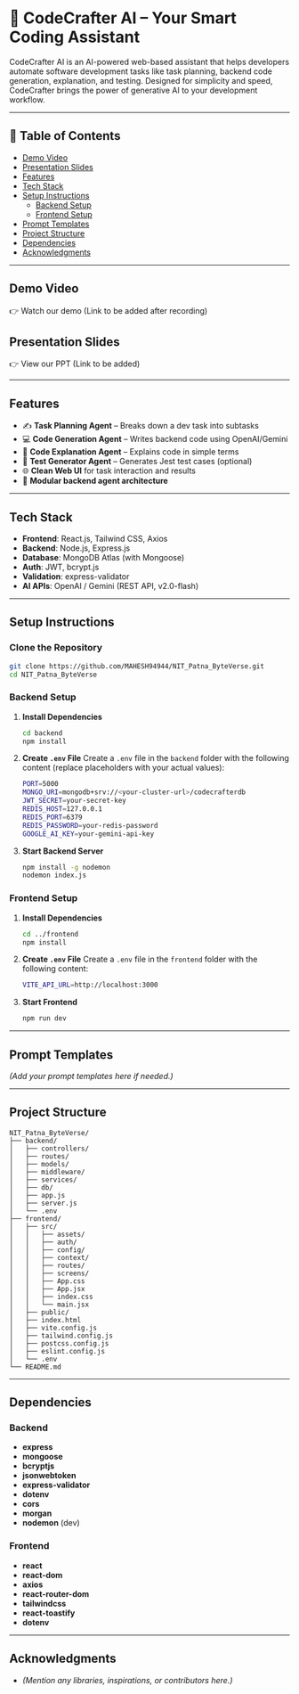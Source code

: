 # 🚀 CodeCrafter AI – Your Smart Coding Assistant

CodeCrafter AI is an AI-powered web-based assistant that helps developers automate software development tasks like task planning, backend code generation, explanation, and testing. Designed for simplicity and speed, CodeCrafter brings the power of generative AI to your development workflow.

---

## 📌 Table of Contents

- [Demo Video](#demo-video)
- [Presentation Slides](#presentation-slides)
- [Features](#features)
- [Tech Stack](#tech-stack)
- [Setup Instructions](#setup-instructions)
  - [Backend Setup](#backend-setup)
  - [Frontend Setup](#frontend-setup)
- [Prompt Templates](#prompt-templates)
- [Project Structure](#project-structure)
- [Dependencies](#dependencies)
- [Acknowledgments](#acknowledgments)

---

## Demo Video

👉 Watch our demo (Link to be added after recording)

## Presentation Slides

👉 View our PPT (Link to be added)

---

## Features

- ✍️ **Task Planning Agent** – Breaks down a dev task into subtasks
- 💻 **Code Generation Agent** – Writes backend code using OpenAI/Gemini
- 🧠 **Code Explanation Agent** – Explains code in simple terms
- 🧪 **Test Generator Agent** – Generates Jest test cases (optional)
- 🌐 **Clean Web UI** for task interaction and results
- 🧩 **Modular backend agent architecture**

---

## Tech Stack

- **Frontend**: React.js, Tailwind CSS, Axios
- **Backend**: Node.js, Express.js
- **Database**: MongoDB Atlas (with Mongoose)
- **Auth**: JWT, bcrypt.js
- **Validation**: express-validator
- **AI APIs**: OpenAI / Gemini (REST API, v2.0-flash)

---

## Setup Instructions

### Clone the Repository

```bash
git clone https://github.com/MAHESH94944/NIT_Patna_ByteVerse.git
cd NIT_Patna_ByteVerse
```

### Backend Setup

1. **Install Dependencies**
   ```bash
   cd backend
   npm install
   ```
2. **Create `.env` File**
   Create a `.env` file in the `backend` folder with the following content (replace placeholders with your actual values):
   ```bash
   PORT=5000
   MONGO_URI=mongodb+srv://<your-cluster-url>/codecrafterdb
   JWT_SECRET=your-secret-key
   REDIS_HOST=127.0.0.1
   REDIS_PORT=6379
   REDIS_PASSWORD=your-redis-password
   GOOGLE_AI_KEY=your-gemini-api-key
   ```
3. **Start Backend Server**
   ```bash
   npm install -g nodemon
   nodemon index.js
   ```

### Frontend Setup

1. **Install Dependencies**
   ```bash
   cd ../frontend
   npm install
   ```
2. **Create `.env` File**
   Create a `.env` file in the `frontend` folder with the following content:
   ```bash
   VITE_API_URL=http://localhost:3000
   ```
3. **Start Frontend**
   ```bash
   npm run dev
   ```

---

## Prompt Templates

_(Add your prompt templates here if needed.)_

---

## Project Structure

```
NIT_Patna_ByteVerse/
├── backend/
│   ├── controllers/
│   ├── routes/
│   ├── models/
│   ├── middleware/
│   ├── services/
│   ├── db/
│   ├── app.js
│   ├── server.js
│   └── .env
├── frontend/
│   ├── src/
│   │   ├── assets/
│   │   ├── auth/
│   │   ├── config/
│   │   ├── context/
│   │   ├── routes/
│   │   ├── screens/
│   │   ├── App.css
│   │   ├── App.jsx
│   │   ├── index.css
│   │   └── main.jsx
│   ├── public/
│   ├── index.html
│   ├── vite.config.js
│   ├── tailwind.config.js
│   ├── postcss.config.js
│   ├── eslint.config.js
│   └── .env
└── README.md
```

---

## Dependencies

### Backend

- **express**
- **mongoose**
- **bcryptjs**
- **jsonwebtoken**
- **express-validator**
- **dotenv**
- **cors**
- **morgan**
- **nodemon** (dev)

### Frontend

- **react**
- **react-dom**
- **axios**
- **react-router-dom**
- **tailwindcss**
- **react-toastify**
- **dotenv**

---

## Acknowledgments

- _(Mention any libraries, inspirations, or contributors here.)_
